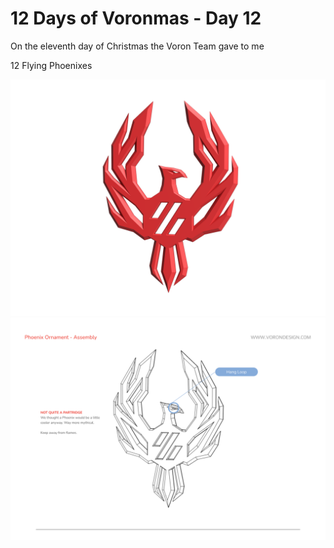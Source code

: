 # 12 Days of Voronmas - Day 12

On the eleventh day of Christmas the Voron Team gave to me

12 Flying Phoenixes

![Overview Image](Phoenix_Ornament.png)
![Assembly Image](Phoenix_Ornament_Assembly.png)
